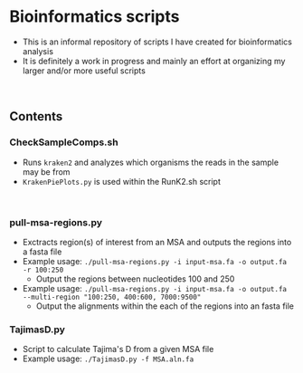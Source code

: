 # Bioinformatics scripts

- This is an informal repository of scripts I have created for bioinformatics analysis
- It is definitely a work in progress and mainly an effort at organizing my larger and/or more useful scripts

<br>

## Contents

### CheckSampleComps.sh
- Runs `kraken2` and analyzes which organisms the reads in the sample may be from
- `KrakenPiePlots.py` is used within the RunK2.sh script

<br>

### pull-msa-regions.py
- Exctracts region(s) of interest from an MSA and outputs the regions into a fasta file
- Example usage: `./pull-msa-regions.py -i input-msa.fa -o output.fa -r 100:250`
  - Output the regions between nucleotides 100 and 250
- Example usage: `./pull-msa-regions.py -i input-msa.fa -o output.fa --multi-region "100:250, 400:600, 7000:9500"`
  - Output the alignments within the each of the regions into an fasta file

### TajimasD.py
- Script to calculate Tajima's D from a given MSA file
- Example usage: `./TajimasD.py -f MSA.aln.fa`
